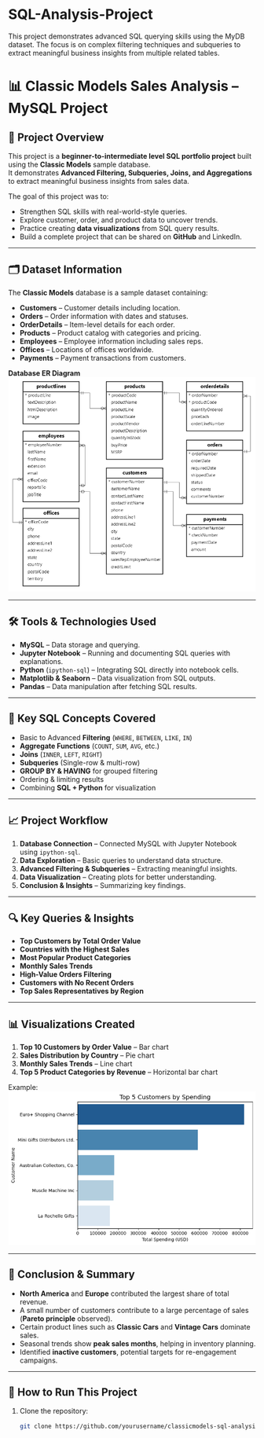 # SQL-Analysis-Project
This project demonstrates advanced SQL querying skills using the MyDB dataset. The focus is on complex filtering techniques and subqueries to extract meaningful business insights from multiple related tables.
# 📊 Classic Models Sales Analysis – MySQL Project

## 📌 Project Overview
This project is a **beginner-to-intermediate level SQL portfolio project** built using the **Classic Models** sample database.  
It demonstrates **Advanced Filtering, Subqueries, Joins, and Aggregations** to extract meaningful business insights from sales data.

The goal of this project was to:
- Strengthen SQL skills with real-world-style queries.
- Explore customer, order, and product data to uncover trends.
- Practice creating **data visualizations** from SQL query results.
- Build a complete project that can be shared on **GitHub** and LinkedIn.

---

## 🗂 Dataset Information
The **Classic Models** database is a sample dataset containing:
- **Customers** – Customer details including location.
- **Orders** – Order information with dates and statuses.
- **OrderDetails** – Item-level details for each order.
- **Products** – Product catalog with categories and pricing.
- **Employees** – Employee information including sales reps.
- **Offices** – Locations of offices worldwide.
- **Payments** – Payment transactions from customers.

**Database ER Diagram** 
![ER Diagram](ER-diagram.png)

---

## 🛠 Tools & Technologies Used
- **MySQL** – Data storage and querying.
- **Jupyter Notebook** – Running and documenting SQL queries with explanations.
- **Python** (`ipython-sql`) – Integrating SQL directly into notebook cells.
- **Matplotlib & Seaborn** – Data visualization from SQL outputs.
- **Pandas** – Data manipulation after fetching SQL results.

---

## 📌 Key SQL Concepts Covered
- Basic to Advanced **Filtering** (`WHERE`, `BETWEEN`, `LIKE`, `IN`)
- **Aggregate Functions** (`COUNT`, `SUM`, `AVG`, etc.)
- **Joins** (`INNER`, `LEFT`, `RIGHT`)
- **Subqueries** (Single-row & multi-row)
- **GROUP BY & HAVING** for grouped filtering
- Ordering & limiting results
- Combining **SQL + Python** for visualization

---

## 📈 Project Workflow
1. **Database Connection** – Connected MySQL with Jupyter Notebook using `ipython-sql`.
2. **Data Exploration** – Basic queries to understand data structure.
3. **Advanced Filtering & Subqueries** – Extracting meaningful insights.
4. **Data Visualization** – Creating plots for better understanding.
5. **Conclusion & Insights** – Summarizing key findings.

---

## 🔍 Key Queries & Insights
- **Top Customers by Total Order Value**
- **Countries with the Highest Sales**
- **Most Popular Product Categories**
- **Monthly Sales Trends**
- **High-Value Orders Filtering**
- **Customers with No Recent Orders**
- **Top Sales Representatives by Region**



---

## 📊 Visualizations Created
1. **Top 10 Customers by Order Value** – Bar chart
2. **Sales Distribution by Country** – Pie chart
3. **Monthly Sales Trends** – Line chart
4. **Top 5 Product Categories by Revenue** – Horizontal bar chart


Example:  
![Sales by Country](top5-customers.png)

---

## 📌 Conclusion & Summary
- **North America** and **Europe** contributed the largest share of total revenue.
- A small number of customers contribute to a large percentage of sales (**Pareto principle** observed).
- Certain product lines such as **Classic Cars** and **Vintage Cars** dominate sales.
- Seasonal trends show **peak sales months**, helping in inventory planning.
- Identified **inactive customers**, potential targets for re-engagement campaigns.

---

## 🚀 How to Run This Project
1. Clone the repository:
   ```bash
   git clone https://github.com/yourusername/classicmodels-sql-analysis.git
